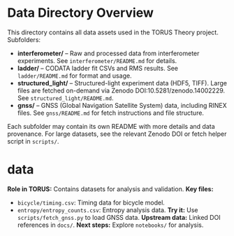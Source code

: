 # Data Directory Overview

This directory contains all data assets used in the TORUS Theory project. Subfolders:

- **interferometer/** – Raw and processed data from interferometer experiments. See `interferometer/README.md` for details.
- **ladder/** – CODATA ladder fit CSVs and RMS results. See `ladder/README.md` for format and usage.
- **structured_light/** – Structured-light experiment data (HDF5, TIFF). Large files are fetched on-demand via Zenodo DOI:10.5281/zenodo.14002229. See `structured_light/README.md`.
- **gnss/** – GNSS (Global Navigation Satellite System) data, including RINEX files. See `gnss/README.md` for fetch instructions and file structure.

Each subfolder may contain its own README with more details and data provenance. For large datasets, see the relevant Zenodo DOI or fetch helper script in `scripts/`.

# data
**Role in TORUS:** Contains datasets for analysis and validation.
**Key files:**
- `bicycle/timing.csv`: Timing data for bicycle model.
- `entropy/entropy_counts.csv`: Entropy analysis data.
**Try it:** Use `scripts/fetch_gnss.py` to load GNSS data.
**Upstream data:** Linked DOI references in `docs/`.
**Next steps:** Explore `notebooks/` for analysis.
